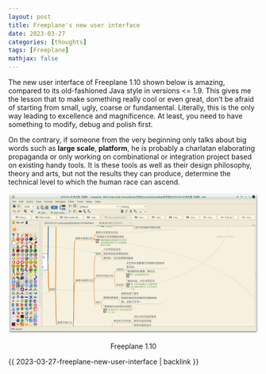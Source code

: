 ```yaml
---
layout: post
title: Freeplane's new user interface
date: 2023-03-27
categories: [thoughts]
tags: [Freeplane]
mathjax: false
---
```


The new user interface of Freeplane 1.10 shown below is amazing, compared to its old-fashioned Java style in versions <= 1.9. This gives me the lesson that to make something really cool or even great, don&rsquo;t be afraid of starting from small, ugly, coarse or fundamental. Literally, this is the only way leading to excellence and magnificence. At least, you need to have something to modify, debug and polish first.

On the contrary, if someone from the very beginning only talks about big words such as **large scale**, **platform**, he is probably a charlatan elaborating propaganda or only working on combinational or integration project based on existing handy tools. It is these tools as well as their design philosophy, theory and arts, but not the results they can produce, determine the technical level to which the human race can ascend.

<p align="center"><img src="/figures/2023-03-27_20-40-11-freeplane-1-10-new-ui.png" alt="Freeplane 1.10" /></p>
<p align="center">Freeplane 1.10</p>

{{ 2023-03-27-freeplane-new-user-interface | backlink }}
